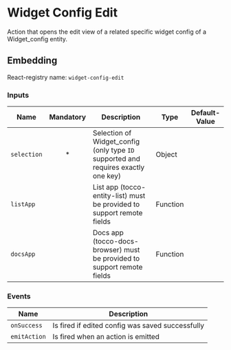 # Widget Config Edit

Action that opens the edit view of a related specific widget config of a Widget_config entity.

## Embedding

React-registry name: `widget-config-edit`

### Inputs

| Name | Mandatory | Description | Type | Default-Value |
|------| :-------: | ----------- | ---- | --------------|
| `selection` | * | Selection of Widget_config (only type `ID` supported and requires exactly one key)  | Object   |   |
| `listApp` |   | List app (tocco-entity-list) must be provided to support remote fields | Function |   |
| `docsApp` |   | Docs app (tocco-docs-browser) must be provided to support remote fields | Function |   |

### Events

| Name                   | Description
|------------------------|------------
| `onSuccess`            | Is fired if edited config was saved successfully
| `emitAction`           | Is fired when an action is emitted
